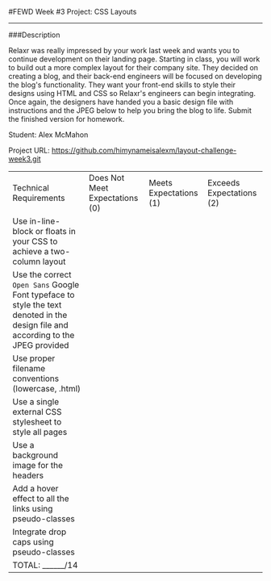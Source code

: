 #FEWD Week #3 Project: CSS Layouts

---


###Description


Relaxr was really impressed by your work last week and wants you to continue development on their landing page. Starting in class, you will work to build out a more complex layout for their company site. They decided on creating a blog, and their back-end engineers will be focused on developing the blog's functionality. They want your front-end skills to style their designs using HTML and CSS so Relaxr's engineers can begin integrating. Once again, the designers have handed you a basic design file with instructions and the JPEG below to help you bring the blog to life. Submit the finished version for homework.

Student: Alex McMahon

Project URL: https://github.com/himynameisalexm/layout-challenge-week3.git


|                                                                                                                                      |                                |                        |                          |
|--------------------------------------------------------------------------------------------------------------------------------------|--------------------------------|------------------------|--------------------------|
| Technical Requirements                                                                                                               | Does Not Meet Expectations (0) | Meets Expectations (1) | Exceeds Expectations (2) |
| Use in-line-block or floats in your CSS to achieve a two-column layout                                                               |                                |                        |                          |
| Use the correct ```Open Sans``` Google Font typeface to style the text denoted in the design file and according to the JPEG provided |                                |                        |                          |
| Use proper filename conventions (lowercase, .html)                                                                                   |                                |                        |                          |
| Use a single external CSS stylesheet to style all pages                                                                              |                                |                        |                          |
| Use a background image for the headers                                                                                               |                                |                        |                          |
| Add a hover effect to all the links using pseudo-classes                                                                             |                                |                        |                          |
| Integrate drop caps using pseudo-classes                                                                                             |                                |                        |                          |
| TOTAL: ______/14                                                                                                                     |                                |                        |                          |
